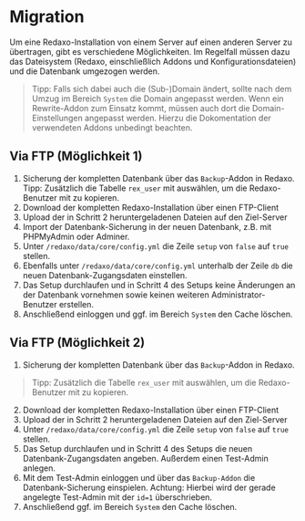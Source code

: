 # Migration

Um eine Redaxo-Installation von einem Server auf einen anderen Server zu übertragen, gibt es verschiedene Möglichkeiten. Im Regelfall müssen dazu das Dateisystem (Redaxo, einschließlich Addons und Konfigurationsdateien) und die Datenbank umgezogen werden.

> Tipp: Falls sich dabei auch die (Sub-)Domain ändert, sollte nach dem Umzug im Bereich `System` die Domain angepasst werden. Wenn ein Rewrite-Addon zum Einsatz kommt, müssen auch dort die Domain-Einstellungen angepasst werden. Hierzu die Dokomentation der verwendeten Addons unbedingt beachten. 

## Via FTP (Möglichkeit 1)
1. Sicherung der kompletten Datenbank über das `Backup`-Addon in Redaxo. 
Tipp: Zusätzlich die Tabelle `rex_user` mit auswählen, um die Redaxo-Benutzer mit zu kopieren.
2. Download der kompletten Redaxo-Installation über einen FTP-Client
3. Upload der in Schritt 2 heruntergeladenen Dateien auf den Ziel-Server
4. Import der Datenbank-Sicherung in der neuen Datenbank, z.B. mit PHPMyAdmin oder Adminer.
5. Unter `/redaxo/data/core/config.yml` die Zeile `setup` von `false` auf `true` stellen.
6. Ebenfalls unter `/redaxo/data/core/config.yml` unterhalb der Zeile `db` die neuen Datenbank-Zugangsdaten einstellen.
7. Das Setup durchlaufen und in Schritt 4 des Setups keine Änderungen an der Datenbank vornehmen sowie keinen weiteren Administrator-Benutzer erstellen.
8. Anschließend einloggen und ggf. im Bereich `System` den Cache löschen.

## Via FTP (Möglichkeit 2)
1. Sicherung der kompletten Datenbank über das `Backup`-Addon in Redaxo. 
> Tipp: Zusätzlich die Tabelle `rex_user` mit auswählen, um die Redaxo-Benutzer mit zu kopieren.
2. Download der kompletten Redaxo-Installation über einen FTP-Client
3. Upload der in Schritt 2 heruntergeladenen Dateien auf den Ziel-Server
4. Unter `/redaxo/data/core/config.yml` die Zeile `setup` von `false` auf `true` stellen.
5. Das Setup durchlaufen und in Schritt 4 des Setups die neuen Datenbank-Zugangsdaten angeben. Außerdem einen Test-Admin anlegen.
6. Mit dem Test-Admin einloggen und über das `Backup-Addon` die Datenbank-Sicherung einspielen. Achtung: Hierbei wird der gerade angelegte Test-Admin mit der `id=1` überschrieben.
7. Anschließend ggf. im Bereich `System` den Cache löschen.
